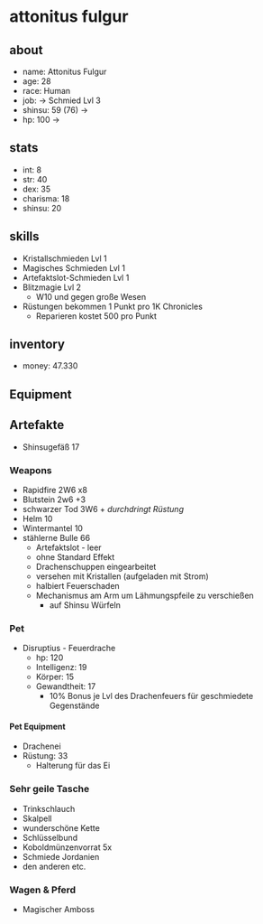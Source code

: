 
# attonitus fulgur 

## about
* name: Attonitus Fulgur
* age: 28
* race: Human
* job: -> Schmied Lvl 3
* shinsu: 59 (76) -> 
* hp: 100 -> 
 
## stats

* int: 8
* str: 40
* dex: 35
* charisma: 18
* shinsu: 20
 
## skills

* Kristallschmieden Lvl 1
* Magisches Schmieden Lvl 1
* Artefaktslot-Schmieden Lvl 1
* Blitzmagie Lvl 2
  * W10 und gegen große Wesen
* Rüstungen bekommen 1 Punkt pro 1K Chronicles
  * Reparieren kostet 500 pro Punkt

## inventory
* money: 47.330

## Equipment

## Artefakte
* Shinsugefäß 17

### Weapons

* Rapidfire                2W6 x8
* Blutstein                2w6 +3
* schwarzer Tod            3W6 + _durchdringt Rüstung_
* Helm                     10
* Wintermantel             10
* stählerne Bulle         66
  * Artefaktslot - leer
  * ohne Standard Effekt
  * Drachenschuppen eingearbeitet
  * versehen mit Kristallen (aufgeladen mit Strom)
  * halbiert Feuerschaden
  * Mechanismus am Arm um Lähmungspfeile zu verschießen 
    * auf Shinsu Würfeln

### Pet

* Disruptius - Feuerdrache 
  * hp:          120
  * Intelligenz: 19
  * Körper:      15
  * Gewandtheit: 17
      * 10% Bonus je Lvl des Drachenfeuers für geschmiedete Gegenstände
      
#### Pet Equipment
 
* Drachenei
* Rüstung: 33
  * Halterung für das Ei
    
    
### Sehr geile Tasche

* Trinkschlauch
* Skalpell
* wunderschöne Kette
* Schlüsselbund
* Koboldmünzenvorrat 5x
* Schmiede Jordanien
* den anderen etc.

### Wagen & Pferd

* Magischer Amboss

